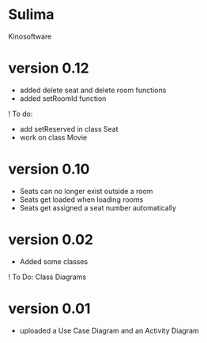 # Sulima
Kinosoftware

# version 0.12
+ added delete seat and delete room functions
+ added setRoomId function

! To do:
- add setReserved in class Seat
- work on class Movie
         
# version 0.10
+ Seats can no longer exist outside a room
+ Seats get loaded when loading rooms
+ Seats get assigned a seat number automatically

# version 0.02
+ Added some classes

! To Do: Class Diagrams

# version 0.01
+ uploaded a Use Case Diagram and an Activity Diagram
   
